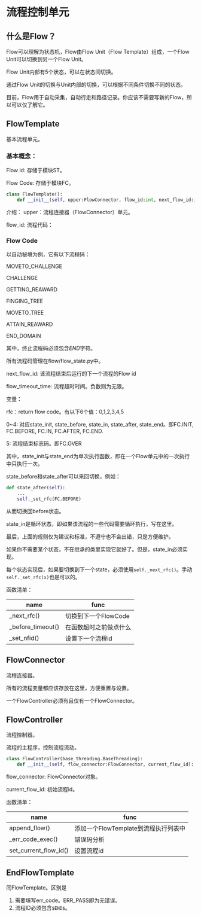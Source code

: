 # 流程控制单元


## 什么是Flow？


Flow可以理解为状态机，Flow由Flow Unit（Flow Template）组成，一个Flow Unit可以切换到另一个Flow Unit。

Flow Unit内部有5个状态，可以在状态间切换。

通过Flow Unit的切换与Unit内部的切换，可以根据不同条件切换不同的状态。

目前，Flow用于自动采集，自动行走和路径记录。你应该不需要写新的Flow，所以可以仅了解它。

## FlowTemplate


基本流程单元。

### 基本概念：


Flow id: 存储于模块ST。

Flow Code: 存储于模块FC。

```python
class FlowTemplate():
    def __init__(self, upper:FlowConnector, flow_id:int, next_flow_id:int, flow_timeout_time:float = -1):
```

介绍：
upper：流程连接器（FlowConnector）单元。

flow_id: 流程代码：

### Flow Code


以自动秘境为例，它有以下流程码：

MOVETO_CHALLENGE

CHALLENGE

GETTING_REAWARD

FINGING_TREE

MOVETO_TREE

ATTAIN_REAWARD

END_DOMAIN

其中，终止流程码必须包含$END$字符。

所有流程码管理在flow/flow_state.py中。

next_flow_id: 该流程结束后运行的下一个流程的Flow id

flow_timeout_time: 流程超时时间。负数则为无限。


变量：

rfc：return flow code。有以下6个值：0,1,2,3,4,5

0~4: 对应state_init, state_before, state_in, state_after, state_end。即FC.INIT, FC.BEFORE, FC.IN, FC.AFTER, FC.END.

5: 流程结束标志码。即FC.OVER


其中，state_init与state_end为单次执行函数，即在一个Flow单元中的一次执行中只执行一次。

state_before和state_after可以来回切换，例如：


```python
def state_after(self):
    ...
    self._set_rfc(FC.BEFORE)
```

从而切换回before状态。

state_in是循环状态，即如果该流程的一些代码需要循环执行，写在这里。

最后，上面的规则仅为建议和标准，不遵守也不会出错，只是方便维护。

如果你不需要某个状态，不在继承的类里实现它就好了。但是，state_in必须实现。

每个状态实现后，如果要切换到下一个state，必须使用```self._next_rfc()```。手动```self._set_rfc(x)```也是可以的。

函数清单：

|name|func|
|----|----|
|_next_rfc()|切换到下一个FlowCode|
|_before_timeout()|在函数超时之前做点什么|
|_set_nfid()|设置下一个流程id|

## FlowConnector


流程连接器。

所有的流程变量都应该存放在这里，方便重置与设置。

一个FlowController必须有且仅有一个FlowConnector。

## FlowController


流程控制器。

流程的主程序，控制流程流动。

```python
class FlowController(base_threading.BaseThreading):
    def __init__(self, flow_connector:FlowConnector, current_flow_id):
```
flow_connector: FlowConnector对象。

current_flow_id: 初始流程id。

函数清单：

|name|func|
|----|----|
|append_flow()|添加一个FlowTemplate到流程执行列表中|
|_err_code_exec()|错误码分析|
|set_current_flow_id()|设置流程id|

## EndFlowTemplate


同FlowTemplate。区别是

1. 需要填写err_code。ERR_PASS即为无错误。
2. 流程ID必须包含`$END$`。



